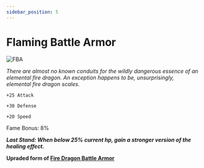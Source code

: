 ```yaml
---
sidebar_position: 5
---
```


# Flaming Battle Armor

![FBA](https://vwiki.valorserver.com/api/item/picture/flaming%20battle%20armor)

<i>There are almost no known conduits for the wildly dangerous essence of an elemental fire dragon. An exception happens to be, unsurprisingly, elemental fire dragon scales.</i>

    +25 Attack
    
    +30 Defense
    
    +20 Speed
    
Fame Bonus: 8%

***Last Stand: When below 25% current hp, gain a stronger version of the healing effect.***

**Upraded form of [Fire Dragon Battle Armor](https://www.realmeye.com/wiki/fire-dragon-battle-armor)**